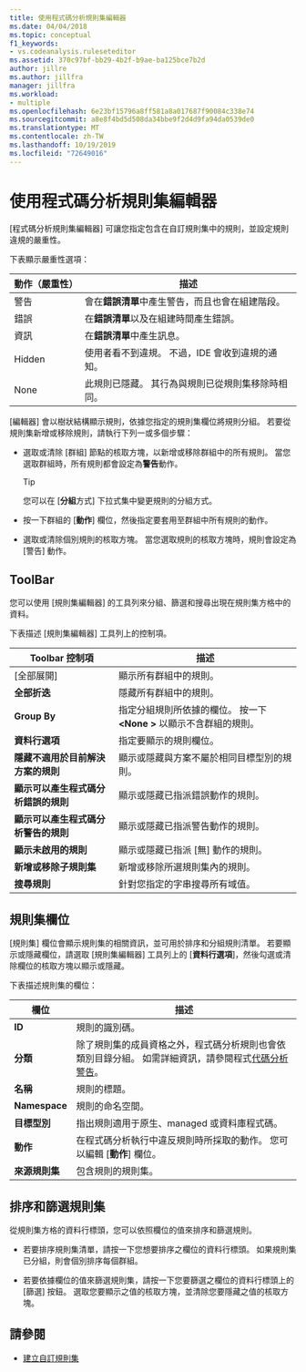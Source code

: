 ```yaml
---
title: 使用程式碼分析規則集編輯器
ms.date: 04/04/2018
ms.topic: conceptual
f1_keywords:
- vs.codeanalysis.ruleseteditor
ms.assetid: 370c97bf-bb29-4b2f-b9ae-ba125bce7b2d
author: jillre
ms.author: jillfra
manager: jillfra
ms.workload:
- multiple
ms.openlocfilehash: 6e23bf15796a8ff581a8a017687f90084c338e74
ms.sourcegitcommit: a8e8f4bd5d508da34bbe9f2d4d9fa94da0539de0
ms.translationtype: MT
ms.contentlocale: zh-TW
ms.lasthandoff: 10/19/2019
ms.locfileid: "72649016"
---
```

# <a name="use-the-code-analysis-rule-set-editor"></a>使用程式碼分析規則集編輯器

[程式碼分析規則集編輯器] 可讓您指定包含在自訂規則集中的規則，並設定規則違規的嚴重性。

下表顯示嚴重性選項：

|動作（嚴重性）|描述|
|-|-|
|警告|會在**錯誤清單**中產生警告，而且也會在組建階段。|
|錯誤|在**錯誤清單**以及在組建時間產生錯誤。|
|資訊|在**錯誤清單**中產生訊息。|
|Hidden|使用者看不到違規。 不過，IDE 會收到違規的通知。|
|None|此規則已隱藏。 其行為與規則已從規則集移除時相同。|

[編輯器] 會以樹狀結構顯示規則，依據您指定的規則集欄位將規則分組。 若要從規則集新增或移除規則，請執行下列一或多個步驟：

- 選取或清除 [群組] 節點的核取方塊，以新增或移除群組中的所有規則。 當您選取群組時，所有規則都會設定為**警告**動作。

   > [!TIP]
   > 您可以在 [**分組**方式] 下拉式集中變更規則的分組方式。

- 按一下群組的 [**動作**] 欄位，然後指定要套用至群組中所有規則的動作。

- 選取或清除個別規則的核取方塊。 當您選取規則的核取方塊時，規則會設定為 [警告] 動作。

## <a name="toolbar"></a>ToolBar

您可以使用 [規則集編輯器] 的工具列來分組、篩選和搜尋出現在規則集方格中的資料。

下表描述 [規則集編輯器] 工具列上的控制項。

|Toolbar 控制項|描述|
|---------------------|-----------------|
|[全部展開]|顯示所有群組中的規則。|
|**全部折迭**|隱藏所有群組中的規則。|
|**Group By**|指定分組規則所依據的欄位。 按一下  **\<None >** 以顯示不含群組的規則。|
|**資料行選項**|指定要顯示的規則欄位。|
|**隱藏不適用於目前解決方案的規則**|顯示或隱藏與方案不屬於相同目標型別的規則。|
|**顯示可以產生程式碼分析錯誤的規則**|顯示或隱藏已指派錯誤動作的規則。|
|**顯示可以產生程式碼分析警告的規則**|顯示或隱藏已指派警告動作的規則。|
|**顯示未啟用的規則**|顯示或隱藏已指派 [無] 動作的規則。|
|**新增或移除子規則集**|新增或移除所選規則集內的規則。|
|**搜尋規則**|針對您指定的字串搜尋所有域值。|

## <a name="rule-set-fields"></a>規則集欄位

[規則集] 欄位會顯示規則集的相關資訊，並可用於排序和分組規則清單。 若要顯示或隱藏欄位，請選取 [規則集編輯器] 工具列上的 [**資料行選項**]，然後勾選或清除欄位的核取方塊以顯示或隱藏。

下表描述規則集的欄位：

|欄位|描述|
|-----------|-----------------|
|**ID**|規則的識別碼。|
|**分類**|除了規則集的成員資格之外，程式碼分析規則也會依類別目錄分組。 如需詳細資訊，請參閱程式[代碼分析警告](../code-quality/code-analysis-for-managed-code-warnings.md)。|
|**名稱**|規則的標題。|
|**Namespace**|規則的命名空間。|
|**目標型別**|指出規則適用于原生、managed 或資料庫程式碼。|
|**動作**|在程式碼分析執行中違反規則時所採取的動作。 您可以編輯 [**動作**] 欄位。|
|**來源規則集**|包含規則的規則集。|

## <a name="sort-and-filter-rule-sets"></a>排序和篩選規則集

從規則集方格的資料行標頭，您可以依照欄位的值來排序和篩選規則。

- 若要排序規則集清單，請按一下您想要排序之欄位的資料行標頭。 如果規則集已分組，則會個別排序每個群組。

- 若要依據欄位的值來篩選規則集，請按一下您要篩選之欄位的資料行標頭上的 [篩選] 按鈕。 選取您要顯示之值的核取方塊，並清除您要隱藏之值的核取方塊。

## <a name="see-also"></a>請參閱

- [建立自訂規則集](../code-quality/how-to-create-a-custom-rule-set.md)
